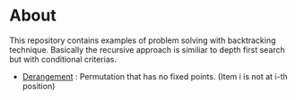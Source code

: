 # About
This repository contains examples of problem solving with backtracking technique. Basically the recursive approach is similiar to depth first search but with conditional criterias.
* [Derangement](https://github.com/woo-chia-wei/backtracking/blob/master/derangement.ipynb) : Permutation that has no fixed points. (Item i is not at i-th position)
